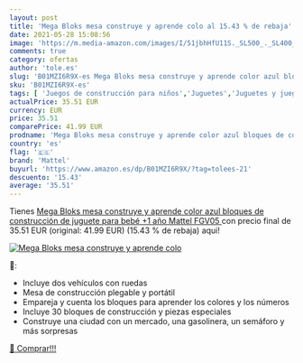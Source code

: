 ```yaml
---
layout: post
title: 'Mega Bloks mesa construye y aprende colo al 15.43 % de rebaja'
date: 2021-05-28 15:08:56
image: 'https://m.media-amazon.com/images/I/51jbhHfU11S._SL500_._SL400_.jpg'
comments: true
category: ofertas
author: 'tole.es'
slug: 'B01MZI6R9X-es Mega Bloks mesa construye y aprende color azul bloques de...'
sku: 'B01MZI6R9X-es'
tags: [ 'Juegos de construcción para niños','Juguetes','Juguetes y juegos','bloks','mattel','mega', ]
actualPrice: 35.51 EUR
currency: EUR
price: 35.51
comparePrice: 41.99 EUR
prodname: 'Mega Bloks mesa construye y aprende color azul bloques de construcción de juguete para bebé +1 año  Mattel FGV05 '
country: 'es'
flag: '🇪🇸'
brand: 'Mattel'
buyurl: 'https://www.amazon.es/dp/B01MZI6R9X/?tag=tolees-21'
descuento: '15.43'
average: '35.51'
---
```


Tienes [Mega Bloks mesa construye y aprende color azul bloques de construcción de juguete para bebé +1 año  Mattel FGV05 ](https://www.amazon.es/dp/B01MZI6R9X/?tag=tolees-21) con precio final de  35.51 EUR (original: 41.99 EUR) (15.43 %  de rebaja) aqui!

[![Mega Bloks mesa construye y aprende colo](https://m.media-amazon.com/images/I/51jbhHfU11S._SL500_._SL400_.jpg)](https://www.amazon.es/dp/B01MZI6R9X/?tag=tolees-21)

🔎:

- Incluye dos vehículos con ruedas
- Mesa de construcción plegable y portátil
- Empareja y cuenta los bloques para aprender los colores y los números
- Incluye 30 bloques de construcción y piezas especiales
- Construye una ciudad con un mercado, una gasolinera, un semáforo y más sorpresas

[🛒 Comprar!!!](https://www.amazon.es/dp/B01MZI6R9X/?tag=tolees-21)
